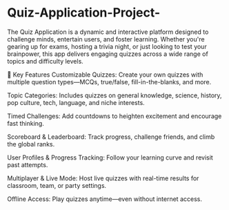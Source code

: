 # Quiz-Application-Project-

The Quiz Application is a dynamic and interactive platform designed to challenge minds, entertain users, and foster learning. Whether you're gearing up for exams, hosting a trivia night, or just looking to test your brainpower, this app delivers engaging quizzes across a wide range of topics and difficulty levels.

🎯 Key Features
Customizable Quizzes: Create your own quizzes with multiple question types—MCQs, true/false, fill-in-the-blanks, and more.

Topic Categories: Includes quizzes on general knowledge, science, history, pop culture, tech, language, and niche interests.

Timed Challenges: Add countdowns to heighten excitement and encourage fast thinking.

Scoreboard & Leaderboard: Track progress, challenge friends, and climb the global ranks.

User Profiles & Progress Tracking: Follow your learning curve and revisit past attempts.

Multiplayer & Live Mode: Host live quizzes with real-time results for classroom, team, or party settings.

Offline Access: Play quizzes anytime—even without internet access.

